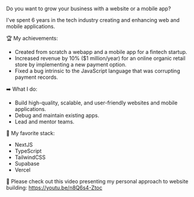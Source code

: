 Do you want to grow your business with a website or a mobile app?

I've spent 6 years in the tech industry creating and enhancing web and mobile applications.

🏆 My achievements:
- Created from scratch a webapp and a mobile app for a fintech startup.
- Increased revenue by 10% ($1 million/year) for an online organic retail store by implementing a new payment option.
- Fixed a bug intrinsic to the JavaScript language that was corrupting payment records.

➡️ What I do:
- Build high-quality, scalable, and user-friendly websites and mobile applications.
- Debug and maintain existing apps.
- Lead and mentor teams.

🚀 My favorite stack:
- NextJS
- TypeScript
- TailwindCSS
- Supabase
- Vercel

🎥 Please check out this video presenting my personal approach to website building: https://youtu.be/n8Q6s4-Ztoc
